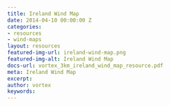 ```yaml
---
title: Ireland Wind Map
date: 2014-04-10 00:00:00 Z
categories:
- resources
- wind-maps
layout: resources
featured-img-url: ireland-wind-map.png
featured-img-alt: Ireland Wind Map
docs-url: vortex_3km_ireland_wind_map_resource.pdf
meta: Ireland Wind Map
excerpt: 
author: vortex
keywords: 
---
```


